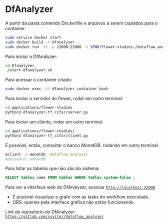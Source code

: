 # DfAnalyzer

A partir da pasta contendo Dockerfile e arquivos a serem copiados para o container:

```bash
sudo service docker start
sudo docker build -t dfanalyzer .
sudo docker run -it -p 22000:22000 -v $PWD/flower-studies:/dataflow_analyzer/applications/flower-studies -v $PWD/flowering:/dataflow_analyzer/applications/flowering --name dfanalyzer_container dfanalyzer bash
```

Para iniciar o DfAnalyzer:

```bash
cd Dfanalyzer
./start-dfanalyzer.sh
```

Para acessar o container criado:

```bash
sudo docker exec -it dfanalyzer_container bash
```

Para iniciar o servidor do flower, rodar em outro terminal:

```bash
cd applications/flower-studies
python3 dfanalyzer-tf_cifar/server.py
```

Para iniciar um cliente, rodar em outro terminal:

```bash
cd applications/flower-studies/
python3 dfanalyzer-tf_cifar/client.py
```

É possível, então, consultar o banco MonetDB, rodando em outro terminal:

```bash
mclient -u monetdb -dataflow_analyzer
#password: monetdb
```

Para listar as tabelas que não são do sistema:

```sql
SELECT tables.name FROM tables WHERE tables.system=false ;
```

Para ver a interface web do DfAnalyzer, acessar [`http://localhost:22000`](http://localhost:22000/)

- É possível visualizar o grafo com as tasks do workflow executado.
- OBS: queries pela interface gráfica não estão funcionando.

Link do repositório do DfAnalyzer: [`https://gitlab.com/ssvitor/dataflow_analyzer`](https://gitlab.com/ssvitor/dataflow_analyzer)
